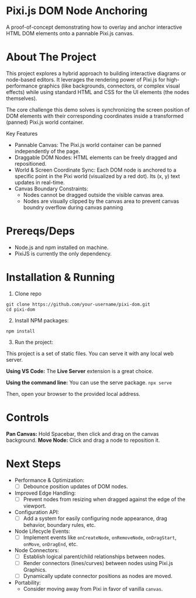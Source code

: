 # Pixi.js DOM Node Anchoring

A proof-of-concept demonstrating how to overlay and anchor interactive HTML DOM elements onto a pannable Pixi.js canvas.

# About The Project

This project explores a hybrid approach to building interactive diagrams or node-based editors. It leverages the rendering power of Pixi.js for high-performance graphics (like backgrounds, connectors, or complex visual effects) while using standard HTML and CSS for the UI elements (the nodes themselves).

The core challenge this demo solves is synchronizing the screen position of DOM elements with their corresponding coordinates inside a transformed (panned) Pixi.js world container.

Key Features

- Pannable Canvas: The Pixi.js world container can be panned independently of the page.
- Draggable DOM Nodes: HTML elements can be freely dragged and repositioned.
- World & Screen Coordinate Sync: Each DOM node is anchored to a specific point in the Pixi world (visualized by a red dot). Its (x, y) text updates in real-time.
- Canvas Boundary Constraints:
  - Nodes cannot be dragged outside the visible canvas area.
  - Nodes are visually clipped by the canvas area to prevent canvas boundry overflow during canvas panning

# Prereqs/Deps

- Node.js and npm installed on machine.
- PixiJS is currently the only dependency.

# Installation & Running

1. Clone repo

```
git clone https://github.com/your-username/pixi-dom.git
cd pixi-dom
```

2. Install NPM packages:

```
npm install
```

3. Run the project:

This project is a set of static files. You can serve it with any local web server.

**Using VS Code:** The **Live Server** extension is a great choice.

**Using the command line:** You can use the serve package. `npx serve`

Then, open your browser to the provided local address.

# Controls

**Pan Canvas:** Hold Spacebar, then click and drag on the canvas background.
**Move Node:** Click and drag a node to reposition it.

# Next Steps

- Performance & Optimization:
  - [ ] Debounce position updates of DOM nodes.
- Improved Edge Handling:
  - [ ] Prevent nodes from resizing when dragged against the edge of the viewport.
- Configuration API:
  - [ ] Add a system for easily configuring node appearance, drag behavior, boundary rules, etc.
- Node Lifecycle Events:
  - [ ] Implement events like `onCreateNode`, `onRemoveNode`, `onDragStart`, `onMove`, `onDragEnd`, etc.
- Node Connectors:
  - [ ] Establish logical parent/child relationships between nodes.
  - [ ] Render connectors (lines/curves) between nodes using Pixi.js Graphics.
  - [ ] Dynamically update connector positions as nodes are moved.
- Portability:
  - Consider moving away from Pixi in favor of vanilla `canvas`.

